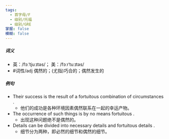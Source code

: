 ```yaml
---
tags:
  - 首字母/F
  - 级别/托福
  - 级别/GRE
掌握: false
模糊: false
---
```

##### 词义
- 英：/fɔːˈtjuːɪtəs/； 美：/fɔːrˈtuːɪtəs/
- #词性/adj  偶然的；(尤指)巧合的；偶然发生的
##### 例句
- Their success is the result of a fortuitous combination of circumstances .
	- 他们的成功是各种环境因素偶然联系在一起的幸运产物。
- The occurrence of such things is by no means fortuitous .
	- 出现这种问题绝不是偶然的。
- Details can be divided into necessary details and fortuitous details .
	- 细节分为两种，即必然的细节和偶然的细节。
